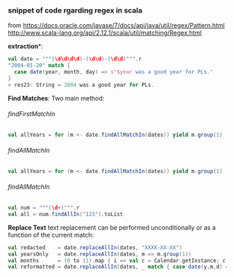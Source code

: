 ### snippet of code rgarding regex in scala

from  https://docs.oracle.com/javase/7/docs/api/java/util/regex/Pattern.html
http://www.scala-lang.org/api/2.12.1/scala/util/matching/Regex.html

**extraction***:
```scala
val date = """(\d\d\d\d)-(\d\d)-(\d\d)""".r
"2004-01-20" match {
  case date(year, month, day) => s"$year was a good year for PLs."
}
> res23: String = 2004 was a good year for PLs.
```
**Find Matches**:
Two main method:
###### findFirstMatchIn ######
```scala
val allYears = for (m <- date.findAllMatchIn(dates)) yield m.group(1)
```
###### findAllMatchIn ######

```scala
val allYears = for (m <- date.findAllMatchIn(dates)) yield m.group(1)
```

###### findAllMatchIn ######
```scala
val num = """(\d+)""".r
val all = num.findAllIn("123").toList
```

**Replace Text**
text replacement can be performed unconditionally or as a function of the current match:
```scala
val redacted    = date.replaceAllIn(dates, "XXXX-XX-XX")
val yearsOnly   = date.replaceAllIn(dates, m => m.group(1))
val months      = (0 to 11).map { i => val c = Calendar.getInstance; c.set(2014, i, 1); f"$c%tb" }
val reformatted = date.replaceAllIn(dates, _ match { case date(y,m,d) => f"${months(m.toInt - 1)} $d, $y" })
```

